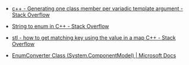 
- [c++ - Generating one class member per variadic template argument - Stack Overflow](https://stackoverflow.com/questions/27941661/generating-one-class-member-per-variadic-template-argument)

- [String to enum in C++ - Stack Overflow](https://stackoverflow.com/questions/726664/string-to-enum-in-c)

- [stl - how to get matching key using the value in a map C++ - Stack Overflow](https://stackoverflow.com/questions/12742472/how-to-get-matching-key-using-the-value-in-a-map-c)

- [EnumConverter Class (System.ComponentModel) | Microsoft Docs](https://docs.microsoft.com/en-us/dotnet/api/system.componentmodel.enumconverter?view=netcore-3.1)
